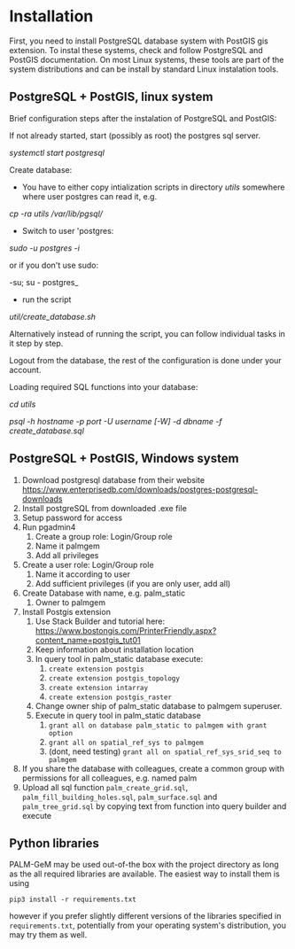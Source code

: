# Installation
First, you need to install PostgreSQL database system with PostGIS gis extension.
To instal these systems, check and follow PostgreSQL and PostGIS documentation. On most Linux systems, these tools are part of the system distributions and can be install by standard Linux instalation tools.

## PostgreSQL + PostGIS, linux system
Brief configuration steps after the instalation of PostgreSQL and PostGIS:

If not already started, start (possibly as root) the postgres sql server.

_systemctl start postgresql_

Create database:

  - You have to either copy intialization scripts in directory
  _utils_ somewhere where user postgres can read it, e.g.

_cp -ra utils /var/lib/pgsql/_

  - Switch to user 'postgres:

_sudo -u postgres -i_

or if you don't use sudo:

-su; su - postgres_

  - run the script

_util/create_database.sh_

Alternatively instead of running the script, you can follow individual tasks in it step by step.

Logout from the database, the rest of the configuration is done under your account.

Loading required SQL functions into your database:

_cd utils_

_psql -h hostname -p port -U username [-W] -d dbname -f create_database.sql_

## PostgreSQL + PostGIS, Windows system
1) Download postgresql database from their website https://www.enterprisedb.com/downloads/postgres-postgresql-downloads
2) Install postgreSQL from downloaded .exe file
3) Setup password for access
4) Run pgadmin4 
   1) Create a group role: Login/Group role
   2) Name it palmgem
   3) Add all privileges
5) Create a user role: Login/Group role 
   1) Name it according to user
   2) Add sufficient privileges (if you are only user, add all)
6) Create Database with name, e.g. palm_static
   1) Owner to palmgem
7) Install Postgis extension
   1) Use Stack Builder and tutorial here: https://www.bostongis.com/PrinterFriendly.aspx?content_name=postgis_tut01
   2) Keep information about installation location
   3) In query tool in palm_static database execute:
      1) `create extension postgis`
      2) `create extension postgis_topology`
      3) `create extension intarray`
      4) `create extension postgis_raster`
   4) Change owner ship of palm_static database to palmgem superuser.
   5) Execute in query tool in palm_static database
      1) `grant all on database palm_static to palmgem with grant option`
      2) `grant all on spatial_ref_sys to palmgem`
      3) (dont, need testing) `grant all on spatial_ref_sys_srid_seq to palmgem `
8) If you share the database with colleagues, create a common group with permissions for all colleagues, e.g. named palm
9) Upload all sql function `palm_create_grid.sql`, `palm_fill_building_holes.sql`, `palm_surface.sql` and `palm_tree_grid.sql` by copying text from function into query builder and execute

## Python libraries
PALM-GeM may be used out-of-the box with the project directory as long as the all
required libraries are available. The easiest way to install them is using

```
pip3 install -r requirements.txt
```

however if you prefer slightly different versions of the libraries specified in
`requirements.txt`, potentially from your operating system's distribution, you
may try them as well.